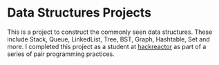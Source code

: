 # Data Structures Projects
This is a project to construct the commonly seen data structures. These include Stack, Queue, LinkedList, Tree, BST, Graph, Hashtable, Set and more.
I completed this project as a student at [hackreactor](http://hackreactor.com) as part of a series of pair programming practices.

